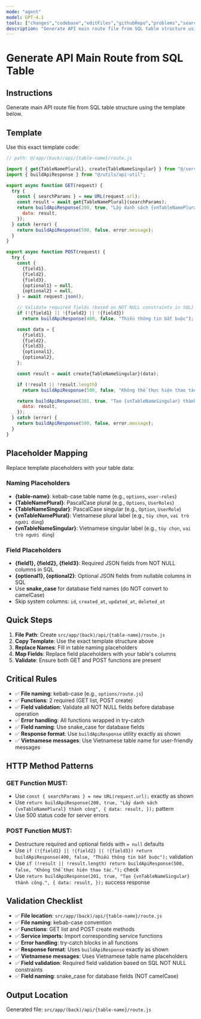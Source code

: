 ```yaml
---
mode: "agent"
model: GPT-4.1
tools: ["changes","codebase","editFiles","githubRepo","problems","search","searchResults"]
description: "Generate API main route file from SQL table structure using template code"
---
```


# Generate API Main Route from SQL Table

## Instructions

Generate main API route file from SQL table structure using the template below.

## Template

Use this exact template code:

```javascript
// path: @/app/(back)/api/{table-name}/route.js

import { get{TableNamePlural}, create{TableNameSingular} } from "@/services/{table-name}-service";
import { buildApiResponse } from "@/utils/api-util";

export async function GET(request) {
  try {
    const { searchParams } = new URL(request.url);
    const result = await get{TableNamePlural}(searchParams);
    return buildApiResponse(200, true, "Lấy danh sách {vnTableNamePlural} thành công", {
      data: result,
    });
  } catch (error) {
    return buildApiResponse(500, false, error.message);
  }
}

export async function POST(request) {
  try {
    const {
      {field1},
      {field2},
      {field3},
      {optional1} = null,
      {optional2} = null,
    } = await request.json();

    // Validate required fields (based on NOT NULL constraints in SQL)
    if (!{field1} || !{field2} || !{field3})
      return buildApiResponse(400, false, "Thiếu thông tin bắt buộc");

    const data = {
      {field1},
      {field2},
      {field3},
      {optional1},
      {optional2},
    };

    const result = await create{TableNameSingular}(data);

    if (!result || !result.length)
      return buildApiResponse(500, false, "Không thể thực hiện thao tác.");

    return buildApiResponse(201, true, "Tạo {vnTableNameSingular} thành công.", {
      data: result,
    });
  } catch (error) {
    return buildApiResponse(500, false, error.message);
  }
}
```

## Placeholder Mapping

Replace template placeholders with your table data:

### Naming Placeholders

- **{table-name}**: kebab-case table name (e.g., `options`, `user-roles`)
- **{TableNamePlural}**: PascalCase plural (e.g., `Options`, `UserRoles`)
- **{TableNameSingular}**: PascalCase singular (e.g., `Option`, `UserRole`)
- **{vnTableNamePlural}**: Vietnamese plural label (e.g., `tùy chọn`, `vai trò người dùng`)
- **{vnTableNameSingular}**: Vietnamese singular label (e.g., `tùy chọn`, `vai trò người dùng`)

### Field Placeholders

- **{field1}, {field2}, {field3}**: Required JSON fields from NOT NULL columns in SQL
- **{optional1}, {optional2}**: Optional JSON fields from nullable columns in SQL
- Use **snake_case** for database field names (do NOT convert to camelCase)
- Skip system columns: `id`, `created_at`, `updated_at`, `deleted_at`

## Quick Steps

1. **File Path**: Create `src/app/(back)/api/{table-name}/route.js`
2. **Copy Template**: Use the exact template structure above
3. **Replace Names**: Fill in table naming placeholders
4. **Map Fields**: Replace field placeholders with your table's columns
5. **Validate**: Ensure both GET and POST functions are present

## Critical Rules

- ✅ **File naming**: kebab-case (e.g., `options/route.js`)
- ✅ **Functions**: 2 required (GET list, POST create)
- ✅ **Field validation**: Validate all NOT NULL fields before database operation
- ✅ **Error handling**: All functions wrapped in try-catch
- ✅ **Field naming**: Use snake_case for database fields
- ✅ **Response format**: Use `buildApiResponse` utility exactly as shown
- ✅ **Vietnamese messages**: Use Vietnamese table name for user-friendly messages

## HTTP Method Patterns

### GET Function MUST:

- Use `const { searchParams } = new URL(request.url);` exactly as shown
- Use `return buildApiResponse(200, true, "Lấy danh sách {vnTableNamePlural} thành công", { data: result, });` pattern
- Use 500 status code for server errors

### POST Function MUST:

- Destructure required and optional fields with `= null` defaults
- Use `if (!{field1} || !{field2} || !{field3}) return buildApiResponse(400, false, "Thiếu thông tin bắt buộc");` validation
- Use `if (!result || !result.length) return buildApiResponse(500, false, "Không thể thực hiện thao tác.");` check
- Use `return buildApiResponse(201, true, "Tạo {vnTableNameSingular} thành công.", { data: result, });` success response

## Validation Checklist

- ✅ **File location**: `src/app/(back)/api/{table-name}/route.js`
- ✅ **File naming**: kebab-case convention
- ✅ **Functions**: GET list and POST create methods
- ✅ **Service imports**: Import corresponding service functions
- ✅ **Error handling**: try-catch blocks in all functions
- ✅ **Response format**: Uses `buildApiResponse` exactly as shown
- ✅ **Vietnamese messages**: Uses Vietnamese table name placeholders
- ✅ **Field validation**: Required field validation based on SQL NOT NULL constraints
- ✅ **Field naming**: snake_case for database fields (NOT camelCase)

## Output Location

Generated file: `src/app/(back)/api/{table-name}/route.js`
